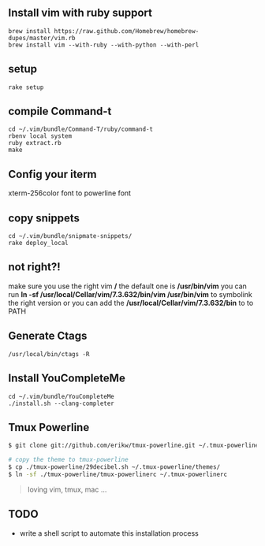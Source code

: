## Install vim with ruby support
```
brew install https://raw.github.com/Homebrew/homebrew-dupes/master/vim.rb
brew install vim --with-ruby --with-python --with-perl
```

## setup
```
rake setup
```

## compile Command-t
```
cd ~/.vim/bundle/Command-T/ruby/command-t
rbenv local system
ruby extract.rb
make
```

## Config your iterm
xterm-256color
font to powerline font

## copy snippets
```
cd ~/.vim/bundle/snipmate-snippets/
rake deploy_local
```

## not right?!
make sure you use the right vim **/** the default one is **/usr/bin/vim**
you can run **ln -sf /usr/local/Cellar/vim/7.3.632/bin/vim /usr/bin/vim** to symbolink the right version
or you can add the **/usr/local/Cellar/vim/7.3.632/bin** to to PATH

## Generate Ctags
```
/usr/local/bin/ctags -R
```

## Install YouCompleteMe
```
cd ~/.vim/bundle/YouCompleteMe
./install.sh --clang-completer
```

## Tmux Powerline
```bash
$ git clone git://github.com/erikw/tmux-powerline.git ~/.tmux-powerline

# copy the theme to tmux-powerline
$ cp ./tmux-powerline/29decibel.sh ~/.tmux-powerline/themes/
$ ln -sf ./tmux-powerline/tmux-powerlinerc ~/.tmux-powerlinerc
```

> loving vim, tmux, mac ...

## TODO
* write a shell script to automate this installation process


